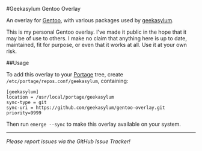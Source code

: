 #Geekasylum Gentoo Overlay

An overlay for [Gentoo](https://www.gentoo.org/), with various packages used by
[geekasylum](https://github.com/geekasylum).

This is my personal Gentoo overlay. I've made it public in the hope that it may
be of use to others.  I make no claim that anything here is up to date,
maintained, fit for purpose, or even that it works at all.  Use it at your own
risk.

##Usage

To add this overlay to your [Portage](https://wiki.gentoo.org/wiki/Portage)
tree, create `/etc/portage/repos.conf/geekasylum`, containing:

```
[geekasylum]
location = /usr/local/portage/geekasylum
sync-type = git
sync-uri = https://github.com/geekasylum/gentoo-overlay.git
priority=9999
```

Then run `emerge --sync` to make this overlay available on your system.

---

*Please report issues via the GitHub Issue Tracker!*
